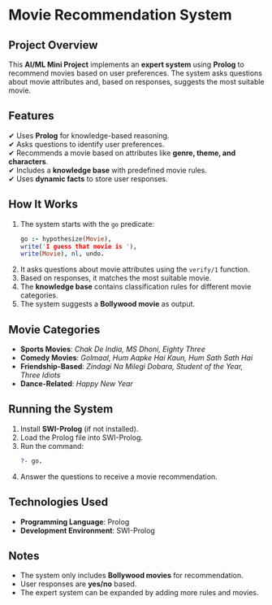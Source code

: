 
# Movie Recommendation System  

## Project Overview  
This **AI/ML Mini Project** implements an **expert system** using **Prolog** to recommend movies based on user preferences. The system asks questions about movie attributes and, based on responses, suggests the most suitable movie.  

## Features  
✔ Uses **Prolog** for knowledge-based reasoning.  
✔ Asks questions to identify user preferences.  
✔ Recommends a movie based on attributes like **genre, theme, and characters**.  
✔ Includes a **knowledge base** with predefined movie rules.  
✔ Uses **dynamic facts** to store user responses.  

## How It Works  
1. The system starts with the `go` predicate:  
   ```prolog
   go :- hypothesize(Movie),
   write('I guess that movie is '),
   write(Movie), nl, undo.
   ```
2. It asks questions about movie attributes using the `verify/1` function.  
3. Based on responses, it matches the most suitable movie.  
4. The **knowledge base** contains classification rules for different movie categories.  
5. The system suggests a **Bollywood movie** as output.  

## Movie Categories  
- **Sports Movies**: *Chak De India, MS Dhoni, Eighty Three*  
- **Comedy Movies**: *Golmaal, Hum Aapke Hai Kaun, Hum Sath Sath Hai*  
- **Friendship-Based**: *Zindagi Na Milegi Dobara, Student of the Year, Three Idiots*  
- **Dance-Related**: *Happy New Year*  

## Running the System  
1. Install **SWI-Prolog** (if not installed).  
2. Load the Prolog file into SWI-Prolog.  
3. Run the command:  
   ```prolog
   ?- go.
   ```
4. Answer the questions to receive a movie recommendation.  

## Technologies Used  
- **Programming Language**: Prolog  
- **Development Environment**: SWI-Prolog  

## Notes  
- The system only includes **Bollywood movies** for recommendation.  
- User responses are **yes/no** based.  
- The expert system can be expanded by adding more rules and movies.  
